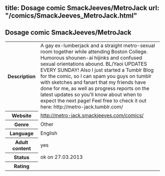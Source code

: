 title: Dosage comic SmackJeeves/MetroJack
url: "/comics/SmackJeeves_MetroJack.html"
---
Dosage comic SmackJeeves/MetroJack
-----------------------------------------

<table class="comicinfo">
<tr>
<th>Description</th><td>A gay ex-lumberjack and a straight metro-sexual room together while attending Boston College. Humorous shounen-ai hijinks and confused sexual orientations abound. BL/Yaoi UPDATES EVERY SUNDAY! Also I just started a Tumblr Blog for the comic, so I can spam you guys on tumblr with sketches and fanart that my friends have done for me, as well as progress reports on the latest updates so you'll know about when to expect the next page! Feel free to check it out here: http://metro-jack.tumblr.com/</td>
</tr>
<tr>
<th>Website</th><td><a href="http://metro-jack.smackjeeves.com/comics/">http://metro-jack.smackjeeves.com/comics/</a></td>
</tr>
<tr>
<th>Genre</th><td>Other</td>
</tr>
<tr>
<th>Language</th><td>English</td>
</tr>
<tr>
<th>Adult content</th><td>yes</td>
</tr>
<tr>
<th>Status</th><td>ok on 27.03.2013</td>
</tr>
<tr>
<th>Rating</th><td><div class="g-plusone" data-size="standard" data-annotation="bubble"
 data-href="http://metro-jack.smackjeeves.com/comics/"></div></td>
</tr>
</table>
<script type="text/javascript">
  (function() {
    var po = document.createElement('script'); po.type = 'text/javascript'; po.async = true;
    po.src = 'https://apis.google.com/js/plusone.js';
    var s = document.getElementsByTagName('script')[0]; s.parentNode.insertBefore(po, s);
  })();
</script>
